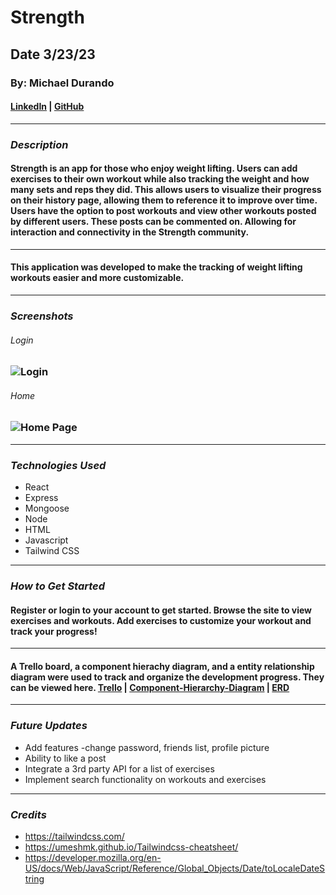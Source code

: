 # Strength

## Date 3/23/23

### By: Michael Durando

#### [LinkedIn](https://www.linkedin.com/in/michael-durando-101050138/) | [GitHub](https://github.com/mjdurando82)

---

### **_Description_**

#### Strength is an app for those who enjoy weight lifting. Users can add exercises to their own workout while also tracking the weight and how many sets and reps they did. This allows users to visualize their progress on their history page, allowing them to reference it to improve over time. Users have the option to post workouts and view other workouts posted by different users. These posts can be commented on. Allowing for interaction and connectivity in the Strength community.

---

#### This application was developed to make the tracking of weight lifting workouts easier and more customizable.

---

### **_Screenshots_**

###### Login

### ![Login](https://cdn.discordapp.com/attachments/1048643961968934924/1092466884366061568/Strength_Login.png)

###### Home

### ![Home Page](https://cdn.discordapp.com/attachments/1048643961968934924/1092466907149504534/Strength_Home.png)

---

### **_Technologies Used_**

- React
- Express
- Mongoose
- Node
- HTML
- Javascript
- Tailwind CSS

---

### **_How to Get Started_**

#### Register or login to your account to get started. Browse the site to view exercises and workouts. Add exercises to customize your workout and track your progress!

---

#### A Trello board, a component hierachy diagram, and a entity relationship diagram were used to track and organize the development progress. They can be viewed here. [Trello](https://trello.com/b/xFWezQPV/gym-time) | [Component-Hierarchy-Diagram](https://lucid.app/lucidchart/a2575bef-75f6-41fe-a6b2-7971713ede85/edit?beaconFlowId=B98CA4E604E9CD8C&invitationId=inv_b502ebb7-5a67-4e8f-895a-31aa922974b2&page=0_0#) | [ERD](https://lucid.app/lucidchart/c49c0674-5528-4a30-a6d8-f9cc0775f349/edit?beaconFlowId=C0DC9B4CBD24064D&invitationId=inv_ac9e32bb-2890-4093-8eea-2c96c7a98411&page=0_0#)

---

### **_Future Updates_**

- Add features -change password, friends list, profile picture
- Ability to like a post
- Integrate a 3rd party API for a list of exercises
- Implement search functionality on workouts and exercises

---

### **_Credits_**

- https://tailwindcss.com/
- https://umeshmk.github.io/Tailwindcss-cheatsheet/
- https://developer.mozilla.org/en-US/docs/Web/JavaScript/Reference/Global_Objects/Date/toLocaleDateString

```

```
